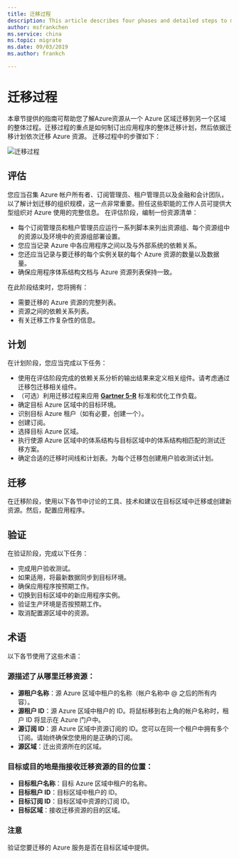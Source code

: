 ```yaml
---
title: 迁移过程
description: This article describes four phases and detailed steps to migrate resources between different Azure China regions.
author: msfrankchen
ms.service: china 
ms.topic: migrate
ms.date: 09/03/2019
ms.author: frankch

---
```


# 迁移过程


本章节提供的指南可帮助您了解Azure资源从一个 Azure 区域迁移到另一个区域的整体过程。迁移过程的重点是如何制订出应用程序的整体迁移计划，然后依据迁移计划依次迁移 Azure 资源。
迁移过程中的步骤如下：

![迁移过程](./media/china-migration-process/process.jpg)

## 评估

您应当召集 Azure 帐户所有者、订阅管理员、租户管理员以及金融和会计团队，以了解计划迁移的组织规模，这一点非常重要。担任这些职能的工作人员可提供大型组织对 Azure 使用的完整信息。
在评估阶段，编制一份资源清单：
* 每个订阅管理员和租户管理员应运行一系列脚本来列出资源组、每个资源组中的资源以及环境中的资源组部署设置。
* 您应当记录 Azure 中各应用程序之间以及与外部系统的依赖关系。
* 您还应当记录与要迁移的每个实例关联的每个 Azure 资源的数量以及数据量。
* 确保应用程序体系结构文档与 Azure 资源列表保持一致。

在此阶段结束时，您将拥有：
* 需要迁移的 Azure 资源的完整列表。
* 资源之间的依赖关系列表。
* 有关迁移工作复杂性的信息。
 
## 计划

在计划阶段，您应当完成以下任务：
* 使用在评估阶段完成的依赖关系分析的输出结果来定义相关组件。请考虑通过迁移包迁移相关组件。
* （可选）利用迁移过程来应用 [**Gartner 5-R**](https://www.gartner.com/newsroom/id/1684114) 标准和优化工作负载。
* 确定目标 Azure 区域中的目标环境。
* 识别目标 Azure 租户（如有必要，创建一个）。
* 创建订阅。
* 选择目标 Azure 区域。
* 执行使源 Azure 区域中的体系结构与目标区域中的体系结构相匹配的测试迁移方案。
* 确定合适的迁移时间线和计划表。为每个迁移包创建用户验收测试计划。

## 迁移

在迁移阶段，使用以下各节中讨论的工具、技术和建议在目标区域中迁移或创建新资源。然后，配置应用程序。

## 验证

在验证阶段，完成以下任务：
* 完成用户验收测试。
* 如果适用，将最新数据同步到目标环境。
* 确保应用程序按预期工作。
* 切换到目标区域中的新应用程序实例。
* 验证生产环境是否按预期工作。
* 取消配置源区域中的资源。

## 术语

以下各节使用了这些术语：

### **源**描述了从哪里迁移资源：
* **源租户名称**：源 Azure 区域中租户的名称（帐户名称中 @ 之后的所有内容）。
* **源租户 ID**：源 Azure 区域中租户的 ID。将鼠标移到右上角的帐户名称时，租户 ID 将显示在 Azure 门户中。
* **源订阅 ID**：源 Azure 区域中资源订阅的 ID。您可以在同一个租户中拥有多个订阅。请始终确保您使用的是正确的订阅。
* **源区域**：迁出资源所在的区域。

### **目标**或**目的地**是指接收迁移资源的目的位置：
* **目标租户名称**：目标 Azure 区域中租户的名称。
* **目标租户 ID**：目标区域中租户的 ID。
* **目标订阅 ID**：目标区域中资源的订阅 ID。
* **目标区域**：接收迁移资源的目的区域。

### 注意
验证您要迁移的 Azure 服务是否在目标区域中提供。

